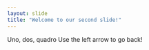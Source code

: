 ```yaml
---
layout: slide
title: "Welcome to our second slide!"
---
```

Uno, dos, quadro
Use the left arrow to go back!
